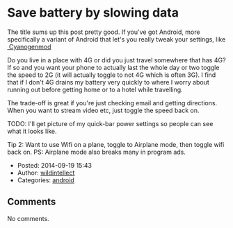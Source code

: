 # Save battery by slowing data

The title sums up this post pretty good. If you've got Android, more specifically a variant of Android that let's you really tweak your settings, like <a href="http://www.cyanogenmod.org/" class="ext-link"> Cyanogenmod</a>

Do you live in a place with 4G or did you just travel somewhere that has 4G? If so and you want your phone to actually last the whole day or two toggle the speed to 2G (it will actually toggle to not 4G which is often 3G). I find that if I don't 4G drains my battery very quickly to where I worry about running out before getting home or to a hotel while travelling.

The trade-off is great if you're just checking email and getting directions. When you want to stream video etc, just toggle the speed back on.

TODO: I'll get picture of my quick-bar power settings so people can see what it looks like.

Tip 2: Want to use Wifi on a plane, toggle to Airplane mode, then toggle wifi back on. PS: Airplane mode also breaks many in program ads.

-   Posted: 2014-09-19 15:43
-   Author: [wildintellect](author/wildintellect.html)
-   Categories: [android](category/android.html)

## Comments

No comments.
